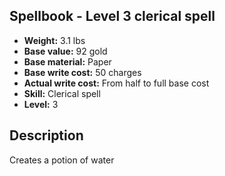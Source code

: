 ## Spellbook - Level 3 clerical spell
- **Weight:** 3.1 lbs
- **Base value:** 92 gold
- **Base material:** Paper
- **Base write cost:** 50 charges
- **Actual write cost:** From half to full base cost
- **Skill:** Clerical spell
- **Level:** 3
## Description
Creates a potion of water
